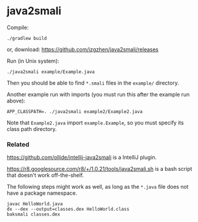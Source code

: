 java2smali
===

Compile:

    ./gradlew build

or, download: https://github.com/izgzhen/java2smali/releases

Run (in Unix system):

    ./java2smali example/Example.java

Then you should be able to find `*.smali` files in the `example/` directory.

Another example run with imports (you must run this after the example run above):

    APP_CLASSPATH=. ./java2smali example2/Example2.java

Note that `Example2.java` import `example.Example`, so you must specify its class path directory.

### Related

https://github.com/ollide/intellij-java2smali is a IntelliJ plugin.

https://r8.googlesource.com/r8/+/1.0.21/tools/java2smali.sh is a bash script
that doesn't work off-the-shelf.

The following steps might work as well, as long as the `*.java` file
does not have a package namespace.

```
javac HelloWorld.java
dx --dex --output=classes.dex HelloWorld.class
baksmali classes.dex
```

